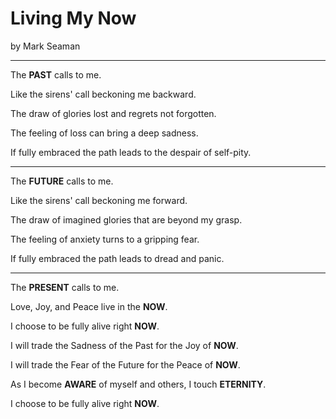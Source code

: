 # Living My Now

by Mark Seaman

---

The **PAST** calls to me.

Like the sirens' call beckoning me backward.

The draw of glories lost and regrets not forgotten.

The feeling of loss can bring a deep sadness.

If fully embraced the path leads to the despair of self-pity.

---

The **FUTURE** calls to me.

Like the sirens' call beckoning me forward.

The draw of imagined glories that are beyond my grasp.

The feeling of anxiety turns to a gripping fear.

If fully embraced the path leads to dread and panic.

---

The **PRESENT** calls to me.

Love, Joy, and Peace live in the **NOW**.

I choose to be fully alive right **NOW**.

I will trade the Sadness of the Past for the Joy of **NOW**.

I will trade the Fear of the Future for the Peace of **NOW**.

As I become **AWARE** of myself and others, I touch **ETERNITY**.

I choose to be fully alive right **NOW**.

